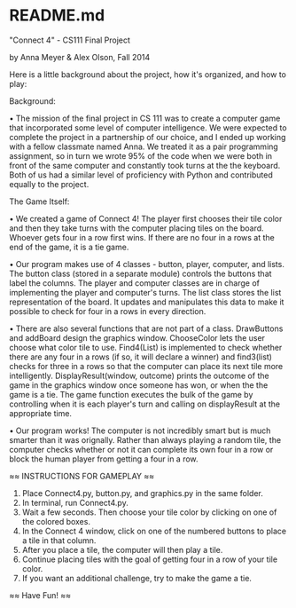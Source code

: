 # README.md

"Connect 4" - CS111 Final Project

by Anna Meyer & Alex Olson, Fall 2014

Here is a little background about the project, how it's organized, and how to play:

Background:

• The mission of the final project in CS 111 was to create a computer game that incorporated
some level of computer intelligence. We were expected to complete the project in a partnership
of our choice, and I ended up working with a fellow classmate named Anna. We treated it as a 
pair programming assignment, so in turn we wrote 95% of the code when we were both in front of 
the same computer and constantly took turns at the the keyboard. Both of us had a similar
level of proficiency with Python and contributed equally to the project.

The Game Itself:

• We created a game of Connect 4! The player first chooses their tile color and then they 
take turns with the computer placing tiles on the board. Whoever gets four in a row first
wins. If there are no four in a rows at the end of the game, it is a tie game.

• Our program makes use of 4 classes - button, player, computer, and lists. The button
class (stored in a separate module) controls the buttons that label the columns. The
player and computer classes are in charge of implementing the player and computer's
turns. The list class stores the list representation of the board. It updates and
manipulates this data to make it possible to check for four in a rows in every direction.

• There are also several functions that are not part of a class. DrawButtons and addBoard design
the graphics window. ChooseColor lets the user choose what color tile to use. Find4(List)
is implemented to check whether there are any four in a rows (if so, it will declare a
winner) and find3(list) checks for three in a rows so that the computer can place its
next tile more intelligently. DisplayResult(window, outcome) prints the outcome of the
game in the graphics window once someone has won, or when the the game is a tie. 
The game function executes the bulk of the game by controlling when it is each player's turn 
and calling on displayResult at the appropriate time.

• Our program works! The computer is not incredibly smart but is much smarter than
it was orignally. Rather than always playing a random tile, the computer checks whether or not 
it can complete its own four in a row or block the human player from getting a four in a row. 

≈≈ INSTRUCTIONS FOR GAMEPLAY ≈≈

1. Place Connect4.py, button.py, and graphics.py in the same folder.
2. In terminal, run Connect4.py. 
3. Wait a few seconds. Then choose your tile color by clicking on one of the
   colored boxes. 
4. In the Connect 4 window, click on one of the numbered buttons to place a tile
   in that column.
5. After you place a tile, the computer will then play a tile.
6. Continue placing tiles with the goal of getting four in a row of your tile color.
7. If you want an additional challenge, try to make the game a tie.

≈≈ Have Fun! ≈≈
